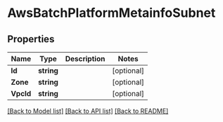 # AwsBatchPlatformMetainfoSubnet

## Properties

Name | Type | Description | Notes
------------ | ------------- | ------------- | -------------
**Id** | **string** |  | [optional] 
**Zone** | **string** |  | [optional] 
**VpcId** | **string** |  | [optional] 

[[Back to Model list]](../README.md#documentation-for-models) [[Back to API list]](../README.md#documentation-for-api-endpoints) [[Back to README]](../README.md)


